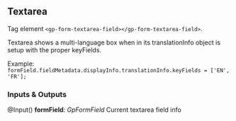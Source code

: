 ## Textarea ##
Tag element `<gp-form-textarea-field></gp-form-textarea-field>`.

Textarea shows a multi-language box when in its translationInfo object is setup with the proper keyFields.

Example:
<code>
    formField.fieldMetadata.displayInfo.translationInfo.keyFields = ['EN', 'FR'];
</code>

### Inputs & Outputs ###
<p>@Input() <b>formField</b>: <i>GpFormField</i> Current textarea field info</p>
